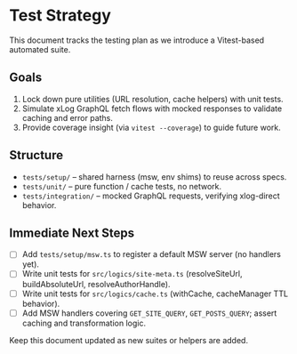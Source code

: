 # Test Strategy

This document tracks the testing plan as we introduce a Vitest-based automated suite.

## Goals

1. Lock down pure utilities (URL resolution, cache helpers) with unit tests.
2. Simulate xLog GraphQL fetch flows with mocked responses to validate caching and error paths.
3. Provide coverage insight (via `vitest --coverage`) to guide future work.

## Structure

- `tests/setup/` – shared harness (msw, env shims) to reuse across specs.
- `tests/unit/` – pure function / cache tests, no network.
- `tests/integration/` – mocked GraphQL requests, verifying xlog-direct behavior.

## Immediate Next Steps

- [ ] Add `tests/setup/msw.ts` to register a default MSW server (no handlers yet).
- [ ] Write unit tests for `src/logics/site-meta.ts` (resolveSiteUrl, buildAbsoluteUrl, resolveAuthorHandle).
- [ ] Write unit tests for `src/logics/cache.ts` (withCache, cacheManager TTL behavior).
- [ ] Add MSW handlers covering `GET_SITE_QUERY`, `GET_POSTS_QUERY`; assert caching and transformation logic.

Keep this document updated as new suites or helpers are added.
